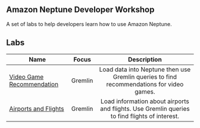 ## Amazon Neptune Developer Workshop
A set of labs to help developers learn how to use Amazon Neptune.

## Labs
| Name        | Focus | Description
| ------------- | --------- | :-------------:|
| [Video Game Recommendation](https://github.com/aws-samples/amazon-neptune-samples/blob/master/gremlin/collaborative-filtering/README.md)      | Gremlin | Load data into Neptune then use Gremlin queries to find recommendations for video games.|
| [Airports and Flights](/Labs/airports/README.md) | Gremlin | Load information about airports and flights. Use Gremlin queries to find flights of interest. | 
